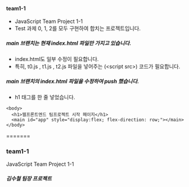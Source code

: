 #### team1-1
* JavaScript Team Project 1-1
* Test 과제 0, 1, 2를 모두 구현하여 합치는 프로젝트입니다.

##### main 브랜치는 현재 index.html 파일만 가지고 있습니다.
* index.html도 일부 수정이 필요합니다.
* 특히, t0.js , t1.js , t2.js 파일을 넣어주는 (\<script src\>) 코드가 필요합니다.

##### main 브랜치의 index.html 파일을 수정하여 push 했습니다.
* h1 태그를 한 줄 넣었습니다.
```
<body>
  <h1>웹프론트엔드 팀프로젝트 시작 페이지</h1>
  <main id="app" style="display:flex; flex-direction: row;"></main>
</body>
```

=======
### team1-1
JavaScript Team Project 1-1

##### 김수철 팀장 프로젝트

